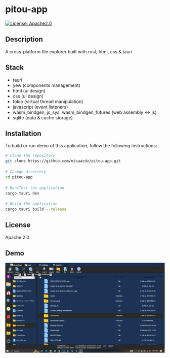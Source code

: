 # pitou-app

[![License: Apache2.0](https://img.shields.io/badge/License-Apache2.0-blue.svg)](https://opensource.org/licenses/Apache-2.0)

## Description

A cross-platform file explorer built with rust, html, css & tauri

## Stack
- tauri
- yew (components management)
- html (ui design)
- css (ui design)
- tokio (virtual thread manipulation)
- javascript (event listeners)
- wasm_bindgen, js_sys, wasm_bindgen_futures (web assembly <=> js)
- sqlite (data & cache storage)


## Installation

To build or run demo of this application, follow the following instructions:

```bash
# Clone the repository
git clone https://github.com/nisaacdz/pitou-app.git

# Change directory
cd pitou-app

# Run/Test the application
cargo tauri dev

# Build the application
cargo tauri build --release
```

## License
Apache 2.0

## Demo
[![Demo Video](demo/thumbnail.png)](https://drive.google.com/file/d/19HRFB6KMP-koXJyH88dHmLY-QOr4MeJy/view?usp=drive_link)
